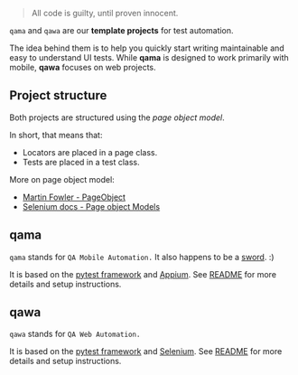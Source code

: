 > All code is guilty, until proven innocent.

`qama` and `qawa` are our **template projects** for test automation.

The idea behind them is to help you quickly start writing maintainable and easy to understand UI tests.
While **qama** is designed to work primarily with mobile, **qawa** focuses on web projects.


## Project structure

Both projects are structured using the _page object model_.

In short, that means that:

- Locators are placed in a page class.
- Tests are placed in a test class.

More on page object model:
- [Martin Fowler - PageObject](https://martinfowler.com/bliki/PageObject.html)
- [Selenium docs - Page object Models](https://www.selenium.dev/documentation/test_practices/encouraged/page_object_models)


## qama

`qama` stands for `QA Mobile Automation.`
It also happens to be a [sword](https://en.wikipedia.org/wiki/Qama). :)

It is based on the [pytest framework](https://docs.pytest.org) and [Appium](https://appium.io).
See [README](https://github.com/infinum/qama#readme) for more details and setup instructions.


## qawa

`qawa` stands for `QA Web Automation.`

It is based on the [pytest framework](https://docs.pytest.org) and [Selenium](https://www.selenium.dev).
See [README](https://github.com/infinum/qawa#readme) for more details and setup instructions.
